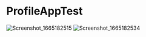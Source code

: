 # ProfileAppTest

![Screenshot_1665182515](https://user-images.githubusercontent.com/46386915/194672121-ae62de5c-201a-4153-bcaf-b8a0d9d7bc6b.png)
![Screenshot_1665182534](https://user-images.githubusercontent.com/46386915/194672138-df10a042-158c-4d56-95ff-98853510eeba.png)
